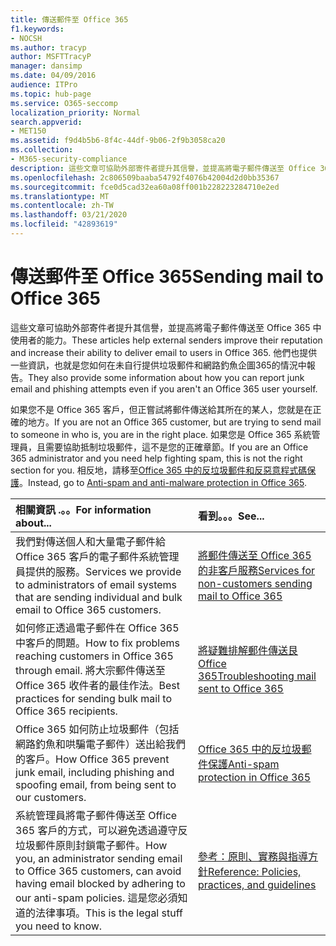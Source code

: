 ```yaml
---
title: 傳送郵件至 Office 365
f1.keywords:
- NOCSH
ms.author: tracyp
author: MSFTTracyP
manager: dansimp
ms.date: 04/09/2016
audience: ITPro
ms.topic: hub-page
ms.service: O365-seccomp
localization_priority: Normal
search.appverid:
- MET150
ms.assetid: f9d4b5b6-8f4c-44df-9b06-2f9b3058ca20
ms.collection:
- M365-security-compliance
description: 這些文章可協助外部寄件者提升其信譽，並提高將電子郵件傳送至 Office 365 中使用者的能力。 他們也提供一些資訊，也就是您如何在未自行提供垃圾郵件和網路釣魚企圖365的情況中報告。
ms.openlocfilehash: 2c806509baaba54792f4076b42004d2d0bb35367
ms.sourcegitcommit: fce0d5cad32ea60a08ff001b228223284710e2ed
ms.translationtype: MT
ms.contentlocale: zh-TW
ms.lasthandoff: 03/21/2020
ms.locfileid: "42893619"
---
```

# <a name="sending-mail-to-office-365"></a><span data-ttu-id="42d7c-104">傳送郵件至 Office 365</span><span class="sxs-lookup"><span data-stu-id="42d7c-104">Sending mail to Office 365</span></span>

<span data-ttu-id="42d7c-105">這些文章可協助外部寄件者提升其信譽，並提高將電子郵件傳送至 Office 365 中使用者的能力。</span><span class="sxs-lookup"><span data-stu-id="42d7c-105">These articles help external senders improve their reputation and increase their ability to deliver email to users in Office 365.</span></span> <span data-ttu-id="42d7c-106">他們也提供一些資訊，也就是您如何在未自行提供垃圾郵件和網路釣魚企圖365的情況中報告。</span><span class="sxs-lookup"><span data-stu-id="42d7c-106">They also provide some information about how you can report junk email and phishing attempts even if you aren't an Office 365 user yourself.</span></span>

<span data-ttu-id="42d7c-107">如果您不是 Office 365 客戶，但正嘗試將郵件傳送給其所在的某人，您就是在正確的地方。</span><span class="sxs-lookup"><span data-stu-id="42d7c-107">If you are not an Office 365 customer, but are trying to send mail to someone in who is, you are in the right place.</span></span> <span data-ttu-id="42d7c-108">如果您是 Office 365 系統管理員，且需要協助抵制垃圾郵件，這不是您的正確章節。</span><span class="sxs-lookup"><span data-stu-id="42d7c-108">If you are an Office 365 administrator and you need help fighting spam, this is not the right section for you.</span></span> <span data-ttu-id="42d7c-109">相反地，請移至[Office 365 中的反垃圾郵件和反惡意程式碼保護](anti-spam-and-anti-malware-protection.md)。</span><span class="sxs-lookup"><span data-stu-id="42d7c-109">Instead, go to [Anti-spam and anti-malware protection in Office 365](anti-spam-and-anti-malware-protection.md).</span></span>

|<span data-ttu-id="42d7c-110">**相關資訊 .。。**</span><span class="sxs-lookup"><span data-stu-id="42d7c-110">**For information about...**</span></span>|<span data-ttu-id="42d7c-111">**看到。。。**</span><span class="sxs-lookup"><span data-stu-id="42d7c-111">**See...**</span></span>|
|:-----|:-----|
|<span data-ttu-id="42d7c-112">我們對傳送個人和大量電子郵件給 Office 365 客戶的電子郵件系統管理員提供的服務。</span><span class="sxs-lookup"><span data-stu-id="42d7c-112">Services we provide to administrators of email systems that are sending individual and bulk email to Office 365 customers.</span></span>|[<span data-ttu-id="42d7c-113">將郵件傳送至 Office 365 的非客戶服務</span><span class="sxs-lookup"><span data-stu-id="42d7c-113">Services for non-customers sending mail to Office 365</span></span>](services-for-non-customers.md)|
|<span data-ttu-id="42d7c-114">如何修正透過電子郵件在 Office 365 中客戶的問題。</span><span class="sxs-lookup"><span data-stu-id="42d7c-114">How to fix problems reaching customers in Office 365 through email.</span></span> <span data-ttu-id="42d7c-115">將大宗郵件傳送至 Office 365 收件者的最佳作法。</span><span class="sxs-lookup"><span data-stu-id="42d7c-115">Best practices for sending bulk mail to Office 365 recipients.</span></span>|[<span data-ttu-id="42d7c-116">將疑難排解郵件傳送艮 Office 365</span><span class="sxs-lookup"><span data-stu-id="42d7c-116">Troubleshooting mail sent to Office 365</span></span>](troubleshooting-mail-sent-to-office-365.md)|
|<span data-ttu-id="42d7c-117">Office 365 如何防止垃圾郵件（包括網路釣魚和哄騙電子郵件）送出給我們的客戶。</span><span class="sxs-lookup"><span data-stu-id="42d7c-117">How Office 365 prevent junk email, including phishing and spoofing email, from being sent to our customers.</span></span>|[<span data-ttu-id="42d7c-118">Office 365 中的反垃圾郵件保護</span><span class="sxs-lookup"><span data-stu-id="42d7c-118">Anti-spam protection in Office 365</span></span>](anti-spam-protection.md)|
|<span data-ttu-id="42d7c-119">系統管理員將電子郵件傳送至 Office 365 客戶的方式，可以避免透過遵守反垃圾郵件原則封鎖電子郵件。</span><span class="sxs-lookup"><span data-stu-id="42d7c-119">How you, an administrator sending email to Office 365 customers, can avoid having email blocked by adhering to our anti-spam policies.</span></span> <span data-ttu-id="42d7c-120">這是您必須知道的法律事項。</span><span class="sxs-lookup"><span data-stu-id="42d7c-120">This is the legal stuff you need to know.</span></span>|[<span data-ttu-id="42d7c-121">參考：原則、實務與指導方針</span><span class="sxs-lookup"><span data-stu-id="42d7c-121">Reference: Policies, practices, and guidelines</span></span>](reference-policies-practices-and-guidelines.md)|
